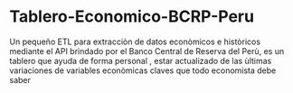 # Tablero-Economico-BCRP-Peru
Un pequeño ETL para extracciòn de datos econòmicos e històricos mediante el API brindado por el Banco Central de Reserva del Perù, es un tablero que ayuda de forma personal , estar actualizado de las ùltimas variaciones de variables econòmicas claves  que todo economista debe saber
